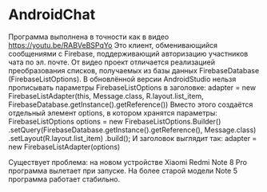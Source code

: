 # AndroidChat
  Программа выполнена в точности как в видео https://youtu.be/RABVeBSPqYo
Это клиент, обменивающийся сообщениями с Firebase, поддерживающий авторизацию участников чата по эл. почте.
От видео проект отличается реализацией преобразования списков, получаемых из базы данных FirebaseDatabase (FirebaseListOptions).
В обновлённой версии AndroidStudio нельзя прописывать параметры FirebaseListOptions в заголовке:
adapter = new FirebaseListAdapter<Message>(this, Message.class, R.layout.list_item, FirebaseDatabase.getInstance().getReference())
Вместо этого создаётся отдельный элемент options, в котором хранятся параметры:
        FirebaseListOptions<Message> options =
                new FirebaseListOptions.Builder<Message>()
                        .setQuery(FirebaseDatabase.getInstance().getReference(), Message.class)
                        .setLayout(R.layout.list_item)
                        .build();
И заголовок выглядит так:
adapter = new FirebaseListAdapter<Message>(options)
  
Существует проблема: на новом устройстве Xiaomi Redmi Note 8 Pro программа вылетает при запуске. На более старой модели
Note 5 программа работает стабильно.
